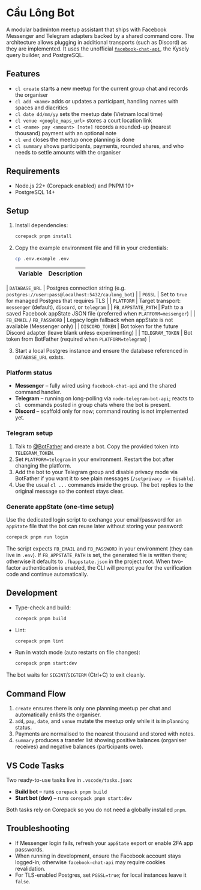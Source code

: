 # Cầu Lông Bot

A modular badminton meetup assistant that ships with Facebook Messenger and Telegram adapters backed by a shared command core. The architecture allows plugging in additional transports (such as Discord) as they are implemented. It uses the unofficial [`facebook-chat-api`](https://github.com/Schmavery/facebook-chat-api), the Kysely query builder, and PostgreSQL.

## Features

- `cl create` starts a new meetup for the current group chat and records the organiser
- `cl add <name>` adds or updates a participant, handling names with spaces and diacritics
- `cl date dd/mm/yy` sets the meetup date (Vietnam local time)
- `cl venue <google_maps_url>` stores a court location link
- `cl <name> pay <amount> [note]` records a rounded-up (nearest thousand) payment with an optional note
- `cl end` closes the meetup once planning is done
- `cl summary` shows participants, payments, rounded shares, and who needs to settle amounts with the organiser

## Requirements

- Node.js 22+ (Corepack enabled) and PNPM 10+
- PostgreSQL 14+

## Setup

1. Install dependencies:

   ```sh
   corepack pnpm install
   ```

2. Copy the example environment file and fill in your credentials:

   ```sh
   cp .env.example .env
   ```

   | Variable | Description |
   | --- | --- |
  | `DATABASE_URL` | Postgres connection string (e.g. `postgres://user:pass@localhost:5432/caulong_bot`) |
  | `PGSSL` | Set to `true` for managed Postgres that requires TLS |
  | `PLATFORM` | Target transport: `messenger` (default), `discord`, or `telegram` |
  | `FB_APPSTATE_PATH` | Path to a saved Facebook appState JSON file (preferred when `PLATFORM=messenger`) |
  | `FB_EMAIL` / `FB_PASSWORD` | Legacy login fallback when appState is not available (Messenger only) |
  | `DISCORD_TOKEN` | Bot token for the future Discord adapter (leave blank unless experimenting) |
  | `TELEGRAM_TOKEN` | Bot token from BotFather (required when `PLATFORM=telegram`) |

3. Start a local Postgres instance and ensure the database referenced in `DATABASE_URL` exists.

### Platform status

- **Messenger** – fully wired using `facebook-chat-api` and the shared command handler.
- **Telegram** – running on long-polling via `node-telegram-bot-api`; reacts to `cl ` commands posted in group chats where the bot is present.
- **Discord** – scaffold only for now; command routing is not implemented yet.

### Telegram setup

1. Talk to [@BotFather](https://t.me/BotFather) and create a bot. Copy the provided token into `TELEGRAM_TOKEN`.
2. Set `PLATFORM=telegram` in your environment. Restart the bot after changing the platform.
3. Add the bot to your Telegram group and disable privacy mode via BotFather if you want it to see plain messages (`/setprivacy -> Disable`).
4. Use the usual `cl ...` commands inside the group. The bot replies to the original message so the context stays clear.

### Generate appState (one-time setup)

Use the dedicated login script to exchange your email/password for an `appState` file that the bot can reuse later without storing your password:

```sh
corepack pnpm run login
```

The script expects `FB_EMAIL` and `FB_PASSWORD` in your environment (they can live in `.env`). If `FB_APPSTATE_PATH` is set, the generated file is written there; otherwise it defaults to `.fbappstate.json` in the project root. When two-factor authentication is enabled, the CLI will prompt you for the verification code and continue automatically.

## Development

- Type-check and build:

  ```sh
  corepack pnpm build
  ```

- Lint:

  ```sh
  corepack pnpm lint
  ```

- Run in watch mode (auto restarts on file changes):

  ```sh
  corepack pnpm start:dev
  ```

The bot waits for `SIGINT`/`SIGTERM` (Ctrl+C) to exit cleanly.

## Command Flow

1. `create` ensures there is only one planning meetup per chat and automatically enlists the organiser.
2. `add`, `pay`, `date`, and `venue` mutate the meetup only while it is in `planning` status.
3. Payments are normalised to the nearest thousand and stored with notes.
4. `summary` produces a transfer list showing positive balances (organiser receives) and negative balances (participants owe).

## VS Code Tasks

Two ready-to-use tasks live in `.vscode/tasks.json`:

- **Build bot** – runs `corepack pnpm build`
- **Start bot (dev)** – runs `corepack pnpm start:dev`

Both tasks rely on Corepack so you do not need a globally installed `pnpm`.

## Troubleshooting

- If Messenger login fails, refresh your `appState` export or enable 2FA app passwords.
- When running in development, ensure the Facebook account stays logged-in; otherwise `facebook-chat-api` may require cookies revalidation.
- For TLS-enabled Postgres, set `PGSSL=true`; for local instances leave it `false`.
